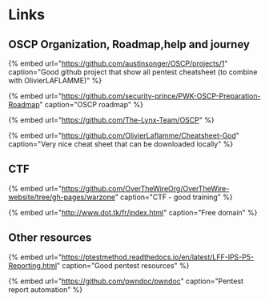 # Links

## OSCP Organization, Roadmap,help and journey

{% embed url="https://github.com/austinsonger/OSCP/projects/1" caption="Good github project that show all pentest cheatsheet \(to combine with OlivierLAFLAMME\)" %}

{% embed url="https://github.com/security-prince/PWK-OSCP-Preparation-Roadmap" caption="OSCP roadmap" %}

{% embed url="https://github.com/The-Lynx-Team/OSCP" %}

{% embed url="https://github.com/OlivierLaflamme/Cheatsheet-God" caption="Very nice cheat sheet that can be downloaded locally" %}

## CTF

{% embed url="https://github.com/OverTheWireOrg/OverTheWire-website/tree/gh-pages/warzone" caption="CTF - good training" %}

{% embed url="http://www.dot.tk/fr/index.html" caption="Free domain" %}

## Other resources

{% embed url="https://ptestmethod.readthedocs.io/en/latest/LFF-IPS-P5-Reporting.html" caption="Good pentest resources" %}

{% embed url="https://github.com/pwndoc/pwndoc" caption="Pentest report automation" %}





